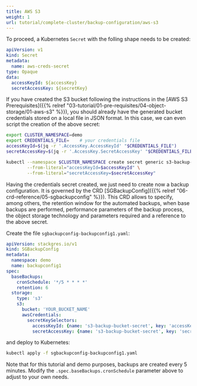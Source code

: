 ```yaml
---
title: AWS S3
weight: 1
url: tutorial/complete-cluster/backup-configuration/aws-s3
---
```


To proceed, a Kubernetes `Secret` with the folling shape needs to be created:

```yaml
apiVersion: v1
kind: Secret
metadata:
  name: aws-creds-secret
type: Opaque
data:
  accessKeyId: ${accessKey}
  secretAccessKey: ${secretKey}
```

If you have created the S3 bucket following the instructions in the
[AWS S3 Prerequisites]({{% relref "03-tutorial/01-pre-requisites/04-object-storage/01-aws-s3" %}}), you should already
have the generated bucket credentials stored on a local file in JSON format. In this case, we can even script the
creation of the above secret:

```bash
export CLUSTER_NAMESPACE=demo
export CREDENTIALS_FILE=    # your credentials file
accessKeyId=$(jq -r '.AccessKey.AccessKeyId' "$CREDENTIALS_FILE")
secretAccessKey=$(jq -r '.AccessKey.SecretAccessKey' "$CREDENTIALS_FILE")

kubectl --namespace $CLUSTER_NAMESPACE create secret generic s3-backup-bucket-secret \
        --from-literal="accessKeyId=$accessKeyId" \
        --from-literal="secretAccessKey=$secretAccessKey"
```

Having the credentials secret created, we just need to create now a backup configuration. It is governed by the CRD
[SGBackupConfig]({{% relref "06-crd-reference/05-sgbackupconfig" %}}). This CRD allows to specify, among others, the
retention window for the automated backups, when base backups are performed, performance parameters of the backup
process, the object storage technology and parameters required and a reference to the above secret.

Create the file `sgbackupconfig-backupconfig1.yaml`:

```yaml
apiVersion: stackgres.io/v1
kind: SGBackupConfig
metadata:
  namespace: demo
  name: backupconfig1
spec:
  baseBackups:
    cronSchedule: '*/5 * * * *'
    retention: 6
  storage:
    type: 's3'
    s3:
      bucket: 'YOUR_BUCKET_NAME'
      awsCredentials:
        secretKeySelectors:
          accessKeyId: {name: 's3-backup-bucket-secret', key: 'accessKeyId'}
          secretAccessKey: {name: 's3-backup-bucket-secret', key: 'secretAccessKey'}
```

and deploy to Kubernetes:

```bash
kubectl apply -f sgbackupconfig-backupconfig1.yaml
```

Note that for this tutorial and demo purposes, backups are created every 5 minutes. Modify the
`.spec.baseBackups.cronSchedule` parameter above to adjust to your own needs.

